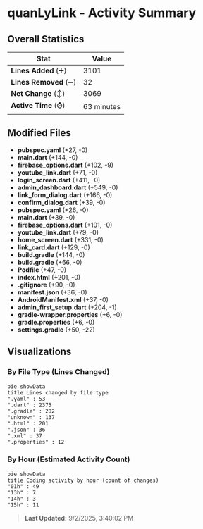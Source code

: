 # quanLyLink - Activity Summary 

## Overall Statistics

| Stat                   | Value                                                             |
| ---------------------- | ----------------------------------------------------------------- |
| **Lines Added** (➕)   | 3101                                          |
| **Lines Removed** (➖) | 32                                        |
| **Net Change** (↕)    | 3069                |
| **Active Time** (⌚)   | 63 minutes |


## Modified Files
- **pubspec.yaml** (+27, -0)
- **main.dart** (+144, -0)
- **firebase_options.dart** (+102, -9)
- **youtube_link.dart** (+71, -0)
- **login_screen.dart** (+411, -0)
- **admin_dashboard.dart** (+549, -0)
- **link_form_dialog.dart** (+166, -0)
- **confirm_dialog.dart** (+39, -0)
- **pubspec.yaml** (+26, -0)
- **main.dart** (+39, -0)
- **firebase_options.dart** (+101, -0)
- **youtube_link.dart** (+79, -0)
- **home_screen.dart** (+331, -0)
- **link_card.dart** (+129, -0)
- **build.gradle** (+144, -0)
- **build.gradle** (+66, -0)
- **Podfile** (+47, -0)
- **index.html** (+201, -0)
- **.gitignore** (+90, -0)
- **manifest.json** (+36, -0)
- **AndroidManifest.xml** (+37, -0)
- **admin_first_setup.dart** (+204, -1)
- **gradle-wrapper.properties** (+6, -0)
- **gradle.properties** (+6, -0)
- **settings.gradle** (+50, -22)

## Visualizations

### By File Type (Lines Changed)

```mermaid
pie showData
title Lines changed by file type
".yaml" : 53
".dart" : 2375
".gradle" : 282
"unknown" : 137
".html" : 201
".json" : 36
".xml" : 37
".properties" : 12
```

### By Hour (Estimated Activity Count)

```mermaid
pie showData
title Coding activity by hour (count of changes)
"01h" : 49
"13h" : 7
"14h" : 3
"15h" : 11
```


> **Last Updated:** 9/2/2025, 3:40:02 PM